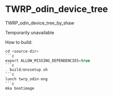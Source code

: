 # TWRP_odin_device_tree
TWRP_odin_device_tree_by_shaw

Temporarily unavailable

How to build:
```c
cd <source-dir>
```c
export ALLOW_MISSING_DEPENDENCIES=true
```c
. build/envsetup.sh
```c
lunch twrp_odin-eng
```c
mka bootimage
